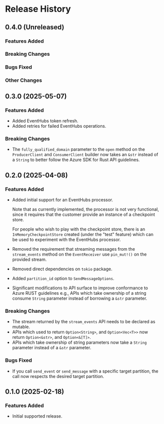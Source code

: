 # Release History

## 0.4.0 (Unreleased)

### Features Added

### Breaking Changes

### Bugs Fixed

### Other Changes


## 0.3.0 (2025-05-07)

### Features Added

- Added EventHubs token refresh.
- Added retries for failed EventHubs operations.

### Breaking Changes

- The `fully_qualified_domain` parameter to the `open` method on the `ProducerClient` and `ConsumerClient` builder now takes an `&str` instead of a `String` to better follow the Azure SDK for Rust API guidelines.

## 0.2.0 (2025-04-08)

### Features Added

- Added initial support for an EventHubs processor.

  Note that as currently implemented, the processor is not very functional, since it requires that the customer provide an instance of a checkpoint store.

  For people who wish to play with the checkpoint store, there is an `InMemoryCheckpointStore` created (under the "test" feature) which can be used to experiment with the EventHubs processor.

- Removed the requirement that streaming messages from the `stream_events` method on the `EventReceiver` use `pin_mut!()` on the provided stream.
- Removed direct dependencies on `tokio` package.
- Added `partition_id` option to `SendMessageOptions`.
- Significant modifications to API surface to improve conformance to Azure RUST guidelines e.g., APIs which take ownership of a string consume `String` parameter instead of borrowing a `&str` parameter.

### Breaking Changes

- The stream returned by the `stream_events` API needs to be declared as mutable.
- APIs which used to return `Option<String>`, and `Option<Vec<T>>` now return `Option<&str>`, and `Option<&[T]>`.
- APIs which take ownership of string parameters now take a `String` parameter instead of a `&str` parameter.

### Bugs Fixed

- If you call `send_event` or `send_message` with a specific target partition, the call now respects the desired target partition.

## 0.1.0 (2025-02-18)

### Features Added

- Initial supported release.

